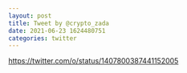 ```yaml
--- 
layout: post 
title: Tweet by @crypto_zada 
date: 2021-06-23 1624480751 
categories: twitter 
--- 
```

https://twitter.com/o/status/1407800387441152005